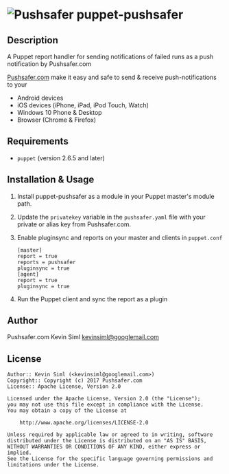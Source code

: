 ![Pushsafer](https://www.pushsafer.com/de/assets/logos/logo.png)
puppet-pushsafer
==========

Description
-----------

A Puppet report handler for sending notifications of failed runs as a push notification by Pushsafer.com

[Pushsafer.com](https://www.pushsafer.com) make it easy and safe to send &amp; receive push-notifications to your
- Android devices
- iOS devices (iPhone, iPad, iPod Touch, Watch)
- Windows 10 Phone & Desktop
- Browser (Chrome & Firefox)

Requirements
------------

* `puppet` (version 2.6.5 and later)

Installation & Usage
--------------------

1.  Install puppet-pushsafer as a module in your Puppet master's module
    path.

2.  Update the `privatekey` variable in the `pushsafer.yaml` file with your private or alias key from Pushsafer.com.

3.  Enable pluginsync and reports on your master and clients in `puppet.conf`

        [master]
        report = true
        reports = pushsafer
        pluginsync = true
        [agent]
        report = true
        pluginsync = true

4.  Run the Puppet client and sync the report as a plugin

Author
------

Pushsafer.com Kevin Siml <kevinsiml@googlemail.com>

License
-------

    Author:: Kevin Siml (<kevinsiml@googlemail.com>)
    Copyright:: Copyright (c) 2017 Pushsafer.com
    License:: Apache License, Version 2.0

    Licensed under the Apache License, Version 2.0 (the "License");
    you may not use this file except in compliance with the License.
    You may obtain a copy of the License at

        http://www.apache.org/licenses/LICENSE-2.0

    Unless required by applicable law or agreed to in writing, software
    distributed under the License is distributed on an "AS IS" BASIS,
    WITHOUT WARRANTIES OR CONDITIONS OF ANY KIND, either express or implied.
    See the License for the specific language governing permissions and
    limitations under the License.
